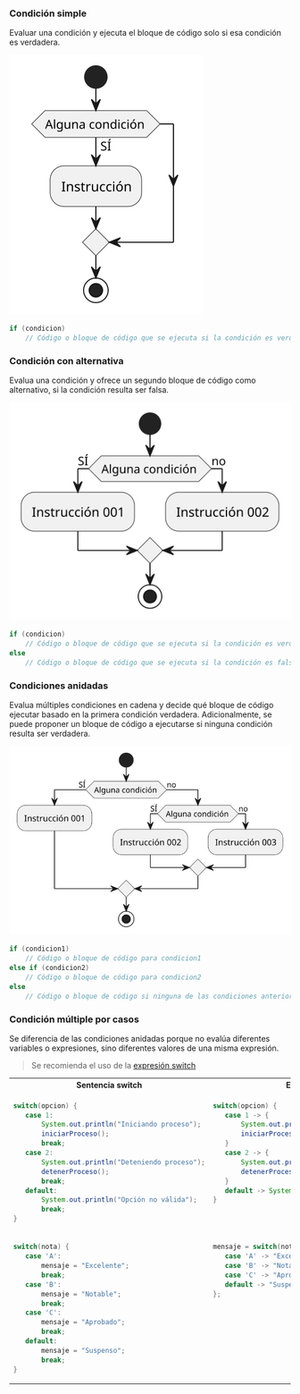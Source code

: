 
### Condición simple

Evaluar una condición y ejecuta el bloque de código solo si esa condición es verdadera.

![](/images/modelosUML/alternativas001.svg)

```java
if (condicion) 
    // Código o bloque de código que se ejecuta si la condición es verdadera
```

### Condición con alternativa

Evalua una condición y ofrece un segundo bloque de código como alternativo, si la condición resulta ser falsa.

![](/images/modelosUML/alternativas002.svg)

```java
if (condicion) 
    // Código o bloque de código que se ejecuta si la condición es verdadera
else 
    // Código o bloque de código que se ejecuta si la condición es falsa
```

### Condiciones anidadas

Evalua múltiples condiciones en cadena y decide qué bloque de código ejecutar basado en la primera condición verdadera. Adicionalmente, se puede proponer un bloque de código a ejecutarse si ninguna condición resulta ser verdadera.

![](/images/modelosUML/alternativas003.svg)

```java
if (condicion1) 
    // Código o bloque de código para condicion1
else if (condicion2) 
    // Código o bloque de código para condicion2
else 
    // Código o bloque de código si ninguna de las condiciones anteriores es verdadera
```

### Condición múltiple por casos

Se diferencia de las condiciones anidadas porque no evalúa diferentes variables o expresiones, sino diferentes valores de una misma expresión.

> Se recomienda el uso de la [expresión switch](00715-expresionSwitch.md)

<div align=center>

<table>
<tr>
<th>Sentencia switch</th>
<th>Expresión switch</th>
</tr>
<tr>
<td valign=top>

```java
switch(opcion) {
   case 1:
       System.out.println("Iniciando proceso");
       iniciarProceso();
       break;
   case 2:
       System.out.println("Deteniendo proceso");
       detenerProceso();
       break;
   default:
       System.out.println("Opción no válida");
       break;
}
```
</td>
<td valign=top>

```java
switch(opcion) {
   case 1 -> {
       System.out.println("Iniciando proceso");
       iniciarProceso();
   }
   case 2 -> {
       System.out.println("Deteniendo proceso");
       detenerProceso();
   }
   default -> System.out.println("Opción no válida");
}
```
</td>
</tr>
<tr>
<td valign=top>

```java
switch(nota) {
   case 'A':
       mensaje = "Excelente";
       break;
   case 'B':
       mensaje = "Notable";
       break;
   case 'C':
       mensaje = "Aprobado";
       break;
   default:
       mensaje = "Suspenso";
       break;
}
```
</td>
<td valign=top>

```java
mensaje = switch(nota) {
   case 'A' -> "Excelente"
   case 'B' -> "Notable" 
   case 'C' -> "Aprobado"
   default -> "Suspenso"
};
```
</td>
</tr>
</table>

</div>